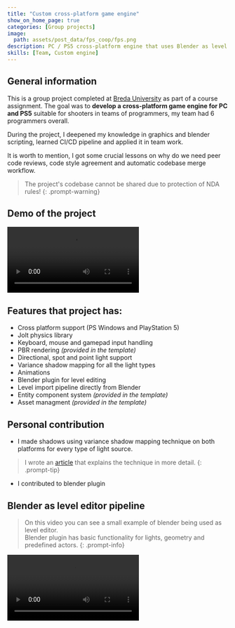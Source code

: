 ```yaml
---
title: "Custom cross-platform game engine"
show_on_home_page: true
categories: [Group projects]
image:
  path: assets/post_data/fps_coop/fps.png
description: PC / PS5 cross-platform engine that uses Blender as level editor
skills: [Team, Custom engine]
---
```


## General information

This is a group project completed at [Breda University](https://www.buas.nl/) as part of a course assignment. The goal was to **develop a cross-platform game engine for PC and PS5** suitable for shooters in teams of programmers, my team had 6 programmers overall.

During the project, I deepened my knowledge in graphics and blender scripting, learned CI/CD pipeline and applied it in team work.

It is worth to mention, I got some crucial lessons on why do we need peer code reviews, code style agreement and automatic codebase merge workflow.

> The project's codebase cannot be shared due to protection of NDA rules!
{: .prompt-warning}

## Demo of the project

<video class="w-100" controls>
  <source src="https://github.com/user-attachments/assets/0e870f69-abd3-4876-a9f3-917ac928d00c" type="video/mp4">
</video>

## Features that project has:

- Cross platform support (PS Windows and PlayStation 5)
- Jolt physics library
- Keyboard, mouse and gamepad input handling
- PBR rendering *(provided in the template)*
- Directional, spot and point light support
- Variance shadow mapping for all the light types
- Animations
- Blender plugin for level editing
- Level import pipeline directly from Blender
- Entity component system *(provided in the template)*
- Asset managment *(provided in the template)*

## Personal contribution

- I made shadows using variance shadow mapping technique on both platforms for every type of light source.

> I wrote an [article](/posts/Variance_shadow_maps_article) that explains the technique in more detail.
{: .prompt-tip}

- I contributed to blender plugin

## Blender as level editor pipeline

> On this video you can see a small example of blender being used as level editor.\
Blender plugin has basic functionality for lights, geometry and predefined actors.
{: .prompt-info}

<video class="w-100" controls>
  <source src="/assets/post_data/fps_coop/blender_to_bee.mp4" type="video/mp4">
</video>